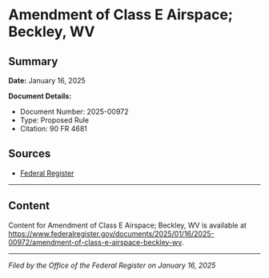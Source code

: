 # Amendment of Class E Airspace; Beckley, WV

## Summary

**Date:** January 16, 2025

**Document Details:**
- Document Number: 2025-00972
- Type: Proposed Rule
- Citation: 90 FR 4681

## Sources
- [Federal Register](https://www.federalregister.gov/documents/2025/01/16/2025-00972/amendment-of-class-e-airspace-beckley-wv)

---

## Content

Content for Amendment of Class E Airspace; Beckley, WV is available at https://www.federalregister.gov/documents/2025/01/16/2025-00972/amendment-of-class-e-airspace-beckley-wv.

---

*Filed by the Office of the Federal Register on January 16, 2025*
